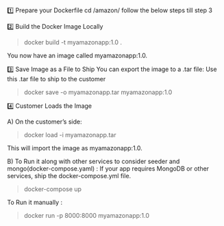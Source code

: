 1️⃣ Prepare your Dockerfile
cd /amazon/
follow the below steps till step 3

2️⃣ Build the Docker Image Locally

> docker build -t myamazonapp:1.0 .

You now have an image called myamazonapp:1.0.

3️⃣ Save Image as a File to Ship
You can export the image to a .tar file: Use this .tar file to ship to the customer

> docker save -o myamazonapp.tar myamazonapp:1.0

4️⃣ Customer Loads the Image

A)
On the customer’s side:

> docker load -i myamazonapp.tar

This will import the image as myamazonapp:1.0.

B)
To Run it along with other services to consider seeder and mongo(docker-compose.yaml) :
If your app requires MongoDB or other services, ship the docker-compose.yml file.
> docker-compose up


To Run it manually :

> docker run -p 8000:8000 myamazonapp:1.0